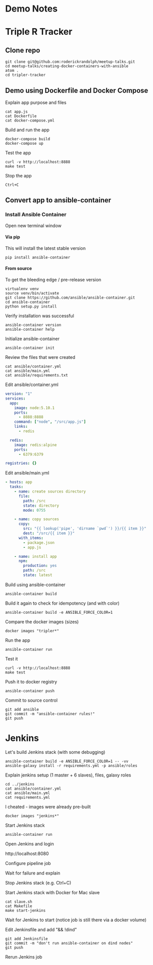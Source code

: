 # Demo Notes

# Triple R Tracker

## Clone repo

```
git clone git@github.com:roderickrandolph/meetup-talks.git
cd meetup-talks/creating-docker-containers-with-ansible
atom .
cd tripler-tracker
```

## Demo using Dockerfile and Docker Compose

Explain app purpose and files

```
cat app.js
cat Dockerfile
cat docker-compose.yml
```

Build and run the app

```
docker-compose build
docker-compose up
```

Test the app

```
curl -v http://localhost:8888
make test
```

Stop the app

`Ctrl+C`

## Convert app to ansible-container

### Install Ansible Container

Open new terminal window

#### Via pip

This will install the latest stable version

```
pip install ansible-container
```

#### From source

To get the bleeding edge / pre-release version

```
virtualenv venv
source venv/bin/activate
git clone https://github.com/ansible/ansible-container.git
cd ansible-container
python setup.py install
```

Verify installation was successful

```
ansible-container version
ansible-container help
```

Initialize ansible-container

`ansible-container init`

Review the files that were created

```
cat ansible/container.yml
cat ansible/main.yml
cat ansible/requirements.txt
```

Edit ansible/container.yml

```yaml
version: "1"
services:
  app:
    image: node:5.10.1
    ports:
      - 8888:8888
    command: ["node", "/src/app.js"]
    links:
      - redis

  redis:
    image: redis:alpine
    ports:
      - 6379:6379

registries: {}
```

Edit ansible/main.yml

```yaml
- hosts: app
  tasks:
    - name: create sources directory
      file:
        path: /src
        state: directory
        mode: 0755

    - name: copy sources
      copy:
        src: "{{ lookup('pipe', 'dirname `pwd`') }}/{{ item }}"
        dest: "/src/{{ item }}"
      with_items:
        - package.json
        - app.js

    - name: install app
      npm:
        production: yes
        path: /src
        state: latest
```

Build using ansible-container

`ansible-container build`

Build it again to check for idempotency (and with color)

`ansible-container build -e ANSIBLE_FORCE_COLOR=1`

Compare the docker images (sizes)

`docker images "tripler*"`

Run the app

`ansible-container run`

Test it

```
curl -v http://localhost:8888
make test
```

Push it to docker registry

`ansible-container push`

Commit to source control

```
git add ansible
git commit -m "ansible-container rules!"
git push
```

# Jenkins

Let's build Jenkins stack (with some debugging)

```
ansible-container build -e ANSIBLE_FORCE_COLOR=1 -- -vv
ansible-galaxy install -r requirements.yml -p ansible/roles
```

Explain jenkins setup (1 master + 6 slaves), files, galaxy roles

```
cd ../jenkins
cat ansible/container.yml
cat ansible/main.yml
cat requirements.yml
```

I cheated - images were already pre-built

`docker images "jenkins*"`

Start Jenkins stack

`ansible-container run`

Open Jenkins and login

http://localhost:8080

Configure pipeline job

Wait for failure and explain

Stop Jenkins stack (e.g.  Ctrl+C)

Start Jenkins stack with Docker for Mac slave

```
cat slave.sh
cat Makefile
make start-jenkins
```

Wait for Jenkins to start (notice job is still there via a docker volume)

Edit Jenkinsfile and add "&& !dind"

```
git add Jenkinsfile
git commit -m "don't run ansible-container on dind nodes"
git push
```

Rerun Jenkins job
